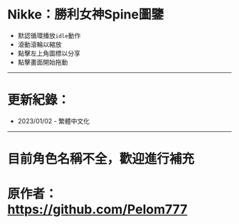 # Nikke：勝利女神Spine圖鑒

- 默認循環播放`idle`動作
- 滾動滾輪以縮放
- 點擊左上角圖標以分享
- 點擊畫面開始拖動

---
# 更新紀錄：
- 2023/01/02 - 繁體中文化

---
# 目前角色名稱不全，歡迎進行補充
# 原作者：https://github.com/Pelom777
